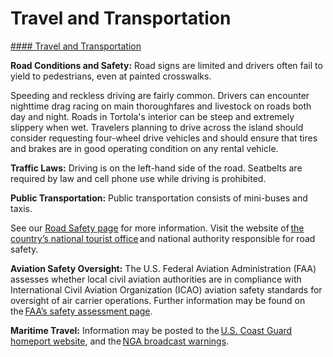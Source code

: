 # Travel and Transportation

[#### Travel and Transportation](javascript:void(0); "Travel and Transportation")

**Road Conditions and Safety:** Road signs are limited and drivers often fail to yield to pedestrians, even at painted crosswalks.

Speeding and reckless driving are fairly common. Drivers can encounter nighttime drag racing on main thoroughfares and livestock on roads both day and night. Roads in Tortola's interior can be steep and extremely slippery when wet. Travelers planning to drive across the island should consider requesting four-wheel drive vehicles and should ensure that tires and brakes are in good operating condition on any rental vehicle.

**Traffic Laws:** Driving is on the left-hand side of the road. Seatbelts are required by law and cell phone use while driving is prohibited.

**Public Transportation:** Public transportation consists of mini-buses and taxis.

See our [Road Safety page](https://travel.state.gov/content/travel/en/international-travel/before-you-go/driving-and-road-safety.html) for more information. Visit the website of [the country’s national tourist office](https://bvi.gov.vg/dept/bvi-tourist-board) and national authority responsible for road safety.

**Aviation Safety Oversight:** The U.S. Federal Aviation Administration (FAA) assesses whether local civil aviation authorities are in compliance with International Civil Aviation Organization (ICAO) aviation safety standards for oversight of air carrier operations. Further information may be found on the [FAA’s safety assessment page](https://www.faa.gov/about/initiatives/iasa).

**Maritime Travel:** Information may be posted to the [U.S. Coast Guard homeport website](https://homeport.uscg.mil/), and the [NGA broadcast warnings](https://msi.nga.mil/NavWarnings).